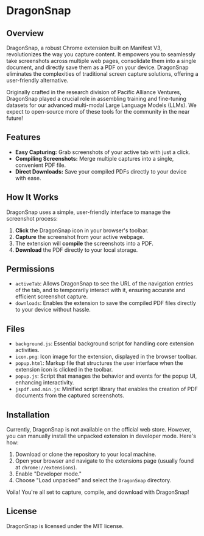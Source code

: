 # DragonSnap

## Overview

DragonSnap, a robust Chrome extension built on Manifest V3, revolutionizes the way you capture content. It empowers you to seamlessly take screenshots across multiple web pages, consolidate them into a single document, and directly save them as a PDF on your device. DragonSnap eliminates the complexities of traditional screen capture solutions, offering a user-friendly alternative.

Originally crafted in the research division of Pacific Alliance Ventures, DragonSnap played a crucial role in assembling training and fine-tuning datasets for our advanced multi-modal Large Language Models (LLMs). We expect to open-source more of these tools for the community in the near future!

## Features

- **Easy Capturing:** Grab screenshots of your active tab with just a click.
- **Compiling Screenshots:** Merge multiple captures into a single, convenient PDF file.
- **Direct Downloads:** Save your compiled PDFs directly to your device with ease.

## How It Works

DragonSnap uses a simple, user-friendly interface to manage the screenshot process:

1. **Click** the DragonSnap icon in your browser's toolbar.
2. **Capture** the screenshot from your active webpage.
3. The extension will **compile** the screenshots into a PDF.
4. **Download** the PDF directly to your local storage.

## Permissions

- `activeTab`: Allows DragonSnap to see the URL of the navigation entries of the tab, and to temporarily interact with it, ensuring accurate and efficient screenshot capture.
- `downloads`: Enables the extension to save the compiled PDF files directly to your device without hassle.

## Files

- `background.js`: Essential background script for handling core extension activities.
- `icon.png`: Icon image for the extension, displayed in the browser toolbar.
- `popup.html`: Markup file that structures the user interface when the extension icon is clicked in the toolbar.
- `popup.js`: Script that manages the behavior and events for the popup UI, enhancing interactivity.
- `jspdf.umd.min.js`: Minified script library that enables the creation of PDF documents from the captured screenshots.

## Installation

Currently, DragonSnap is not available on the official web store. However, you can manually install the unpacked extension in developer mode. Here's how:

1. Download or clone the repository to your local machine.
2. Open your browser and navigate to the extensions page (usually found at `chrome://extensions`).
3. Enable "Developer mode."
4. Choose "Load unpacked" and select the `DragonSnap` directory.

Voila! You're all set to capture, compile, and download with DragonSnap!

## License

DragonSnap is licensed under the MIT license.
